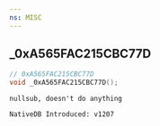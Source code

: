 ```yaml
---
ns: MISC
---
```

## _0xA565FAC215CBC77D

```c
// 0xA565FAC215CBC77D
void _0xA565FAC215CBC77D();
```

```
nullsub, doesn't do anything

NativeDB Introduced: v1207
```

